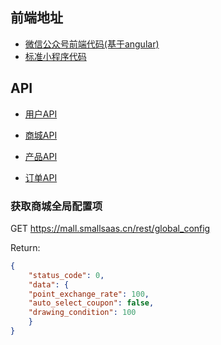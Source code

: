## 前端地址
 - [微信公众号前端代码(基于angular)](https://github.com/kequandian/mall-wxa-alliance)
 - [标准小程序代码](https://github.com/kequandian/mall-wxa-starter)

## API

 - [用户API](./用户api.md)

 - [商城API](./商城api.md)

 - [产品API](./产品api.md)

 - [订单API](./订单api.md)

### 获取商城全局配置项

GET https://mall.smallsaas.cn/rest/global_config

Return:
```json
{
	"status_code": 0,
	"data": {
	"point_exchange_rate": 100,
	"auto_select_coupon": false,
	"drawing_condition": 100
	}
}
```
